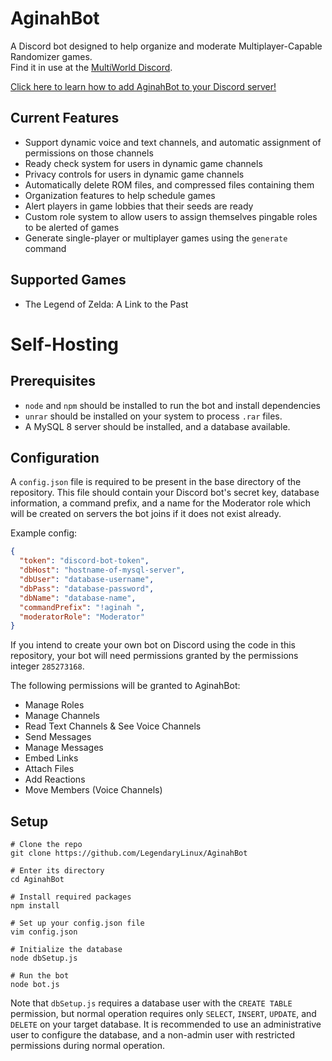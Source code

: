 # AginahBot
A Discord bot designed to help organize and moderate Multiplayer-Capable Randomizer games.  
Find it in use at the [MultiWorld Discord](https://discord.gg/B5pjMYy).

[Click here to learn how to add AginahBot to your Discord server!](https://github.com/LegendaryLinux/AginahBot/wiki/Using-AginahBot-on-Your-Discord-Server)

## Current Features
- Support dynamic voice and text channels, and automatic assignment of permissions on those channels
- Ready check system for users in dynamic game channels
- Privacy controls for users in dynamic game channels
- Automatically delete ROM files, and compressed files containing them
- Organization features to help schedule games
- Alert players in game lobbies that their seeds are ready
- Custom role system to allow users to assign themselves pingable roles to be alerted of games
- Generate single-player or multiplayer games using the `generate` command

## Supported Games
- The Legend of Zelda: A Link to the Past

# Self-Hosting

## Prerequisites
- `node` and `npm` should be installed to run the bot and install dependencies
- `unrar` should be installed on your system to process `.rar` files.
- A MySQL 8 server should be installed, and a database available.

## Configuration
A `config.json` file is required to be present in the base directory of the repository. This file should contain
your Discord bot's secret key, database information, a command prefix, and a name for the Moderator role which
will be created on servers the bot joins if it does not exist already. 

Example config:
```json
{
  "token": "discord-bot-token",
  "dbHost": "hostname-of-mysql-server",
  "dbUser": "database-username",
  "dbPass": "database-password",
  "dbName": "database-name",
  "commandPrefix": "!aginah ",
  "moderatorRole": "Moderator"
}
```

If you intend to create your own bot on Discord using the code in this repository, your bot will need
permissions granted by the permissions integer `285273168`.

The following permissions will be granted
to AginahBot:
- Manage Roles
- Manage Channels
- Read Text Channels & See Voice Channels
- Send Messages
- Manage Messages
- Embed Links
- Attach Files
- Add Reactions
- Move Members (Voice Channels)

## Setup
```shell script
# Clone the repo
git clone https://github.com/LegendaryLinux/AginahBot

# Enter its directory
cd AginahBot

# Install required packages
npm install

# Set up your config.json file
vim config.json

# Initialize the database
node dbSetup.js

# Run the bot
node bot.js
```

Note that `dbSetup.js` requires a database user with the `CREATE TABLE` permission, but normal operation requires
only `SELECT`, `INSERT`, `UPDATE`, and `DELETE` on your target database. It is recommended to use an administrative
user to configure the database, and a non-admin user with restricted permissions during normal operation.